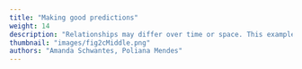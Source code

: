 ```yaml
---
title: "Making good predictions"
weight: 14
description: "Relationships may differ over time or space. This example discusses the consequences of generalizing our results outside of the original study area."
thumbnail: "images/fig2cMiddle.png"
authors: "Amanda Schwantes, Poliana Mendes"
---
```

